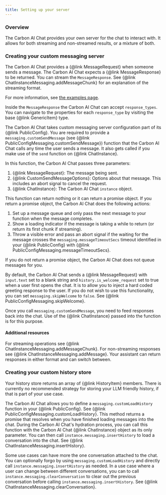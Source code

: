 ```yaml
---
title: Setting up your server
---
```


### Overview

The Carbon AI Chat provides your own server for the chat to interact with. It allows for both streaming and non-streamed results, or a mixture of both.

### Creating your custom messaging server

The Carbon AI Chat provides a {@link MessageRequest} when someone sends a message. The Carbon AI Chat expects a {@link MessageResponse} to be returned. You can stream the `MessageResponse`. See {@link ChatInstanceMessaging.addMessageChunk} for an explanation of the streaming format.

For more information, see [the examples page](https://github.com/carbon-design-system/carbon-ai-chat/tree/main/examples/react/basic/src/customSendMessage.ts).

Inside the `MessageResponse` the Carbon AI Chat can accept `response_types`. You can navigate to the properties for each `response_type` by visiting the base {@link GenericItem} type.

The Carbon AI Chat takes custom messaging server configuration part of its {@link PublicConfig}. You are required to provide a `messaging.customSendMessage` (see {@link PublicConfigMessaging.customSendMessage}) function that the Carbon AI Chat calls any time the user sends a message. It also gets called if you make use of the `send` function on {@link ChatInstance}.

In this function, the Carbon AI Chat passes three parameters:

1. {@link MessageRequest}: The message being sent.
2. {@link CustomSendMessageOptions}: Options about that message. This includes an abort signal to cancel the request.
3. {@link ChatInstance}: The Carbon AI Chat `instance` object.

This function can return nothing or it can return a promise object. If you return a promise object, the Carbon AI Chat does the following actions:

1. Set up a message queue and only pass the next message to your function when the message completes.
2. Show a loading indicator if the message is taking a while to return (or return its first chunk if streaming).
3. Throw a visible error and pass an abort signal if the waiting for the message crosses the `messaging.messageTimeoutSecs` timeout identified in your {@link PublicConfig} with {@link PublicConfigMessaging.messageTimeoutSecs}.

If you do not return a promise object, the Carbon AI Chat does not queue messages for you.

By default, the Carbon AI Chat sends a {@link MessageRequest} with `input.text` set to a blank string and `history.is_welcome_request` set to true when a user first opens the chat. It is to allow you to inject a hard coded greeting response to the user. If you do not wish to use this functionality, you can set `messaging.skipWelcome` to `false`. See {@link PublicConfigMessaging.skipWelcome}.

Once you call `messaging.customSendMessage`, you need to feed responses back into the chat. Use of the {@link ChatInstance} passed into the function is for this purpose.

#### Additional resources

For streaming operations see {@link ChatInstanceMessaging.addMessageChunk}. For non-streaming responses see {@link ChatInstanceMessaging.addMessage}. Your assistant can return responses in either format and can switch between.

### Creating your custom history store

Your history store returns an array of {@link HistoryItem} members. There is currently no recommended strategy for storing your LLM friendly history, if that is part of your use case.

The Carbon AI Chat allows you to define a `messaging.customLoadHistory` function in your {@link PublicConfig}. See {@link PublicConfigMessaging.customLoadHistory}. This method returns a promise that resolves when you have finished loading messages into the chat. During the Carbon AI Chat's hydration process, you can call this function with the Carbon AI Chat {@link ChatInstance} object as its only parameter. You can then call `instance.messaging.insertHistory` to load a conversation into the chat. See {@link ChatInstanceMessaging.insertHistory}.

Some use cases can have more the one conversation attached to the chat. You can optionally forgo by using `messaging.customLoadHistory` and directly call `instance.messaging.insertHistory` as needed. In a use case where a user can change between different conversations, you can to call `instance.messaging.clearConversation` to clear out the previous conversation before calling `instance.messaging.insertHistory`. See {@link ChatInstanceMessaging.clearConversation}.
